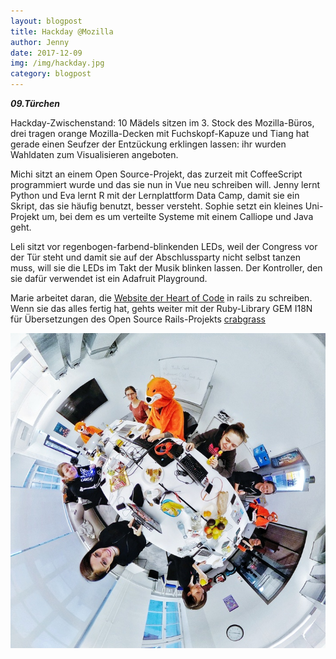 ```yaml
---
layout: blogpost
title: Hackday @Mozilla
author: Jenny
date: 2017-12-09
img: /img/hackday.jpg
category: blogpost
---
```


***09.Türchen***


Hackday-Zwischenstand: 10 Mädels sitzen im 3. Stock des Mozilla-Büros, drei tragen orange Mozilla-Decken mit Fuchskopf-Kapuze und Tiang hat gerade einen Seufzer der Entzückung erklingen lassen: ihr wurden Wahldaten zum Visualisieren angeboten.

Michi sitzt an einem Open Source-Projekt, das zurzeit mit CoffeeScript programmiert wurde und das sie nun in Vue neu schreiben will. Jenny lernt Python und Eva lernt R mit der Lernplattform Data Camp, damit sie ein Skript, das sie häufig benutzt, besser versteht. Sophie setzt ein kleines Uni-Projekt um, bei dem es um verteilte Systeme mit einem Calliope und Java geht.

Leli sitzt vor regenbogen-farbend-blinkenden LEDs, weil der Congress vor der Tür steht und damit sie auf der Abschlussparty nicht selbst tanzen muss, will sie die LEDs im Takt der Musik blinken lassen. Der Kontroller, den sie dafür verwendet ist ein Adafruit Playground.


Marie arbeitet daran, die [Website der Heart of Code](http://heartofcode.org) in rails zu schreiben. Wenn sie das alles fertig hat, gehts weiter mit der Ruby-Library GEM I18N für Übersetzungen des Open Source Rails-Projekts [crabgrass](https://we.riseup.net)

![](/img/hackday2.jpg)
